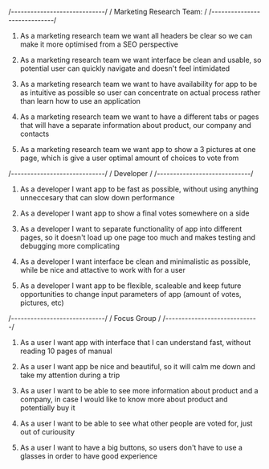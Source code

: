 <!-- Part of your assignment today is to write your own user stories. Be sure to consider the multiple roles involved: the marketing research team, the developer, and the focus group participant who will be using the application. Try to write 4-5 user stories for each role. DO THIS STEP FIRST in a file called user_stories.md. The commit logs in your repo will have a first couple of commits for the scaffolding process, but next you should have a 'user stories' commit that is in place before any code is written.

A wise student would take about 30-45 minutes to work on the user stories and also draft a technical plan for the project (a detailed to-do list of things to make, step by step and tested at each stage) before getting into the code. That time spent in thought and planning will make the code flow a lot faster. Give yourself a series of little problems to solve (rather an a ginormous thing that you just wade through and poke at).

Set 'em up, and knock 'em down. -->
<!-- 
Plan your work, and work your plan. -->

/*-----------------------------*/
/   Marketing Research Team:    /
/*-----------------------------*/

1. As a marketing research team we want all headers be clear so we can make it more optimised from a SEO perspective

2. As a marketing research team we want interface be clean and usable, so potential user can quickly navigate and doesn't feel intimidated

3. As a marketing research team we want to have availability for app to be as intuitive as possible so user can concentrate on actual process rather than learn how to use an application

4. As a marketing research team we want to have a different tabs or pages that will have a separate information about product, our company and contacts 

5. As a marketing research team we want app to show a 3 pictures at one page, which is give a user optimal amount of choices to vote from

/*-----------------------------*/
/           Developer           /
/*-----------------------------*/

1. As a developer I want app to be fast as possible, without using anything unneccesary that can slow down performance

2. As a developer I want app to show a final votes somewhere on a side

3. As a developer I want to separate functionality of app into different pages, so it doesn't load up one page too much and makes testing and debugging more complicating

4. As a developer I want interface be clean and minimalistic as possible, while be nice and attactive to work with for a user 

5. As a developer I want app to be flexible, scaleable and keep future opportunities to change input parameters of app (amount of votes, pictures, etc)

/*-----------------------------*/
/           Focus Group         /
/*-----------------------------*/

1. As a user I want app with interface that I can understand fast, without reading 10 pages of manual

2. As a user I want app be nice and beautiful, so it will calm me down and take my attention during a trip

3. As a user I want to be able to see more information about product and a company, in case I would like to know more about product and potentially buy it

4. As a user I want to be able to see what other people are voted for, just out of curiousity

5. As a user I want to have a big buttons, so users don't have to use a glasses in order to have good experience
